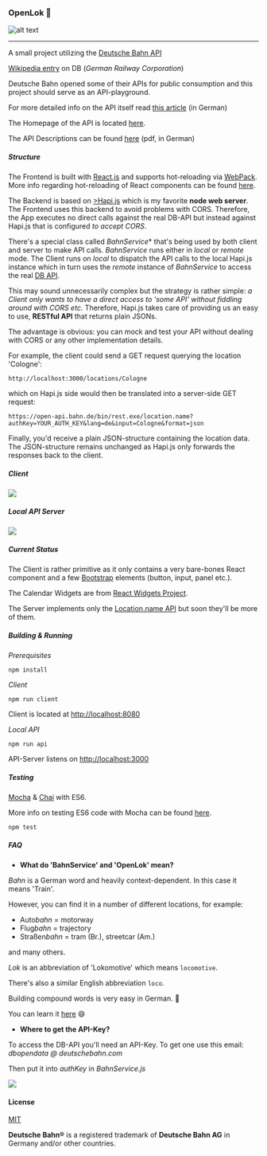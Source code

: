 ### OpenLok :train:


  ![alt text](https://s32.postimg.org/jj6vsthth/ICE_Network.png "Germany's Rail Network")

---
A small project utilizing the [Deutsche Bahn API](http://www.bahn.de)

[Wikipedia entry](https://en.wikipedia.org/wiki/Deutsche_Bahn) on DB (*German Railway Corporation*)

Deutsche Bahn opened some of their APIs for public consumption and this project should serve as an API-playground.

For more detailed info on the API itself read [this article](http://www.heise.de/newsticker/meldung/Open-Data-Deutsche-Bahn-gibt-Schnittstelle-fuer-Fahrplandaten-frei-3118919.html) (in German)</a>

The Homepage of the API is located [here](http://data.deutschebahn.com/index.html).

The API Descriptions can be found [here](http://data.deutschebahn.com/apis/fahrplan/Fpl-API-Doku-Open-Data-BETA-0_81.pdf) (pdf, in German)</a>

##### Structure

The Frontend is built with [React.js](https://facebook.github.io/react/) and supports hot-reloading via [WebPack](https://webpack.github.io/). More info regarding hot-reloading of React components can be found [here](https://gaearon.github.io/react-hot-loader/getstarted/).

The Backend is based on [>Hapi.js](http://hapijs.com/) which is my favorite **node web server**. The Frontend uses this backend to avoid problems with CORS. Therefore, the App executes no direct calls against the real DB-API but instead against Hapi.js that is configured *to accept CORS*.

There's a special class called *BahnService** that's being used by both client and server to make API calls. *BahnService* runs either in _local_ or _remote_ mode. The Client runs on _local_ to dispatch the API calls to the local Hapi.js instance which in turn uses the _remote_ instance of *BahnService* to access the real [DB API](http://data.deutschebahn.com/).

This may sound unnecessarily complex but the strategy is rather simple: *a Client only wants to have a direct access to 'some API' without fiddling around with CORS etc.* Therefore, Hapi.js takes care of providing us an easy to use, **RESTful API** that returns plain JSONs.

The advantage is obvious: you can mock and test your API without dealing with CORS or any other implementation details.

For example, the client could send a GET request querying the location 'Cologne':

``` shell
http://localhost:3000/locations/Cologne
```
which on Hapi.js side would then be translated into a server-side GET request:
``` shell
https://open-api.bahn.de/bin/rest.exe/location.name?authKey=YOUR_AUTH_KEY&lang=de&input=Cologne&format=json
```

Finally, you'd receive a plain JSON-structure containing the location data. The JSON-structure remains unchanged as Hapi.js only forwards the responses back to the client.

##### Client

<img src="https://i.imgsafe.org/d788893fe5.png"/>

##### Local API Server

<img src="https://i.imgsafe.org/d4787bc983.png"/>

##### Current Status

The Client is rather primitive as it only contains a very bare-bones React component and a few <a href="http://getbootstrap.com/">Bootstrap</a> elements (button, input, panel etc.).

The Calendar Widgets are from [React Widgets Project](https://jquense.github.io/react-widgets/docs/#/datetime-picker).

The Server implements only the [Location.name API](http://data.deutschebahn.com/apis/fahrplan/) but soon they'll be more of them.

##### Building & Running

*Prerequisites*

```
npm install
```

*Client*

``` shell
npm run client
```

Client is located at [http://localhost:8080](http://localhost:8080/)

*Local API*

``` shell
npm run api
```

API-Server listens on [http://localhost:3000](http://localhost:3000/)

##### Testing

[Mocha](https://mochajs.org/) & [Chai](http://chaijs.com/) with ES6.

More info on testing ES6 code with Mocha can be found [here](http://jamesknelson.com/testing-in-es6-with-mocha-and-babel-6/).

``` shell
npm test
```

##### FAQ

- **What do 'BahnService' and 'OpenLok' mean?**

*Bahn* is a German word and heavily context-dependent. In this case it means 'Train'.

However, you can find it in a number of different locations, for example:

- Auto*bahn*    = motorway
- Flug*bahn*    = trajectory
- Straßen*bahn* = tram (Br.), streetcar (Am.)

and many others.

*Lok* is an abbreviation of 'Lokomotive' which means `locomotive`.

There's also a similar English abbreviation `loco`.

Building compound words is very easy in German. :speech_balloon:

You can learn it [here](https://www.goethe.de/en/spr/kup.html) :smile:

- **Where to get the API-Key?**

To access the DB-API you'll need an API-Key. To get one use this email:  *dbopendata @ deutschebahn.com*

Then put it into *authKey* in *BahnService.js*

<img src="http://fs5.directupload.net/images/160229/fgxliqik.png"/>



#### License

[MIT](https://github.com/brakmic/OpenLok/blob/master/LICENSE)

**Deutsche Bahn®** is a registered trademark of **Deutsche Bahn AG** in Germany and/or other countries.
